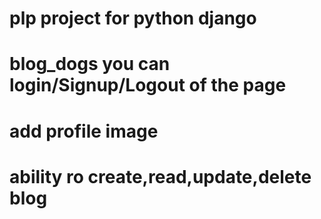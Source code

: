# plp project for python django
# blog_dogs you can login/Signup/Logout of the page
# add profile image 
# ability ro create,read,update,delete blog
